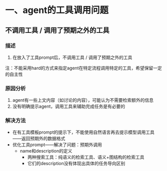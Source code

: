 # 一、agent的工具调用问题

## 不调用工具 / 调用了预期之外的工具

### 描述

1. 在放入了工具prompt后，不调用工具 / 调用了预期之外的工具

注：不能采用hard的方式来指定agent在特定流程调用特定的工具，希望保留一定的自主性

### 原因分析

1. agent有一些上文内容（如讨论的内容），可能认为不需要检索额外的信息
2. 没有明确提示agent，调用工具来辅助完成任务是有必要的

### 解决方法

- 在有工具模板prompt的提示下，不能使用自然语言再去提示模型调用工具——返回预期外的数据格式
- 优化工具prompt——解决了问题：预期外调用
  - name和description的定义
    - 两种搜索工具：纯语义的检索工具、语义+图结构的检索工具
    - 它们的description没有体现出具体的任务导向区别

 